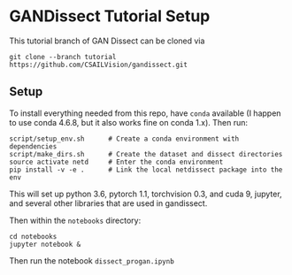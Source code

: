 # GANDissect Tutorial Setup

This tutorial branch of GAN Dissect can be cloned via

```
git clone --branch tutorial https://github.com/CSAILVision/gandissect.git
```

## Setup

To install everything needed from this repo, have `conda` available
(I happen to use conda 4.6.8, but it also works fine on conda 1.x).
Then run:

```
script/setup_env.sh      # Create a conda environment with dependencies
script/make_dirs.sh      # Create the dataset and dissect directories
source activate netd     # Enter the conda environment
pip install -v -e .      # Link the local netdissect package into the env
```

This will set up python 3.6, pytorch 1.1, torchvision 0.3, and cuda 9,
jupyter, and several other libraries that are used in gandissect.

Then within the `notebooks` directory:
```
cd notebooks
jupyter notebook &
```

Then run the notebook `dissect_progan.ipynb`
